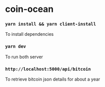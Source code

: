 # coin-ocean

### `yarn install && yarn client-install`

To install dependencies

### `yarn dev`

To run both server

### `http://localhost:5000/api/bitcoin`

To retrieve bitcoin json details for about a year
